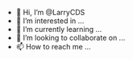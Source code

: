 - 👋 Hi, I’m @LarryCDS
- 👀 I’m interested in ...
- 🌱 I’m currently learning ...
- 💞️ I’m looking to collaborate on ...
- 📫 How to reach me ...

<!---
LarryCDS/LarryCDS is a ✨ special ✨ repository because its `README.md` (this file) appears on your GitHub profile.
You can click the Preview link to take a look at your changes.
--->
